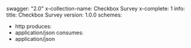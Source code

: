 swagger: "2.0"
x-collection-name: Checkbox Survey
x-complete: 1
info:
  title: Checkbox Survey
  version: 1.0.0
schemes:
- http
produces:
- application/json
consumes:
- application/json